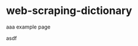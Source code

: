 # web-scraping-dictionary

aaa
example page
<!---
![1](https://user-images.githubusercontent.com/79875767/126273408-96951cf5-cc3b-40f4-8f1a-b886f2a35e3a.png)
![2](https://user-images.githubusercontent.com/79875767/126273421-06699614-0115-4d0b-9d38-31bbb5806989.png)
![3](https://user-images.githubusercontent.com/79875767/126273428-feba8255-01cd-4eb1-b403-9eb414d091e3.png)
---!>
asdf

